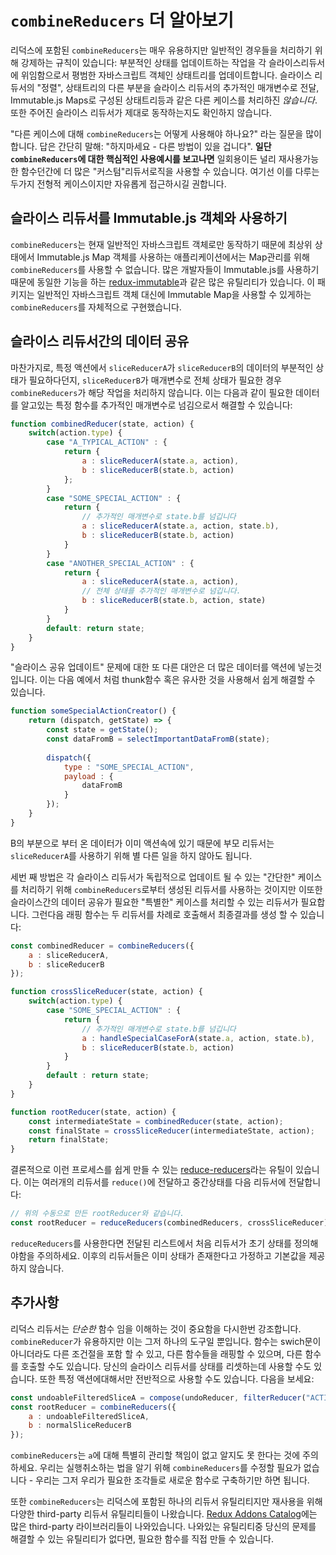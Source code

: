 # `combineReducers` 더 알아보기

리덕스에 포함된 `combineReducers`는 매우 유용하지만 일반적인 경우들을 처리하기 위해 강제하는 규칙이 있습니다: 부분적인 상태를 업데이트하는 작업을 각 슬라이스리듀서에 위임함으로서 평범한 자바스크립트 객체인 상태트리를 업데이트합니다. 슬라이스 리듀서의 "정렬", 상태트리의 다른 부분을 슬라이스 리듀서의 추가적인 매개변수로 전달, Immutable.js Maps로 구성된 상태트리등과 같은 다른 케이스를 처리하진 _않습니다_. 또한 주어진 슬라이스 리듀서가 제대로 동작하는지도 확인하지 않습니다.

"다른 케이스에 대해 `combineReducers`는 어떻게 사용해야 하나요?" 라는 질문을 많이 합니다. 답은 간단히 말해: "하지마세요 - 다른 방법이 있을 겁니다". **일단 `combineReducers`에 대한 핵심적인 사용예시를 보고나면** 일회용이든 널리 재사용가능한 함수던간에 더 많은 "커스텀"리듀서로직을 사용할 수 있습니다. 여기선 이를 다루는 두가지 전형적 케이스이지만 자유롭게 접근하시길 권합니다.

## 슬라이스 리듀서를 Immutable.js 객체와 사용하기

`combineReducers`는 현재 일반적인 자바스크립트 객체로만 동작하기 때문에 최상위 상태에서 Immutable.js Map 객체를 사용하는 애플리케이션에서는 Map관리를 위해 `combineReducers`를 사용할 수 없습니다. 많은 개발자들이 Immutable.js를 사용하기 때문에 동일한 기능을 하는 [redux-immutable](https://github.com/gajus/redux-immutable)과 같은 많은 유틸리티가 있습니다. 이 패키지는 일반적인 자바스크립트 객체 대신에 Immutable Map을 사용할 수 있게하는 `combineReducers`를 자체적으로 구현했습니다.

## 슬라이스 리듀서간의 데이터 공유

마찬가지로, 특정 액션에서 `sliceReducerA`가 `sliceReducerB`의 데이터의 부분적인 상태가 필요하다던지, `sliceReducerB`가 매개변수로 전체 상태가 필요한 경우 `combineReducers`가 해당 작업을 처리하지 않습니다. 이는 다음과 같이 필요한 데이터를 알고있는 특정 함수를 추가적인 매개변수로 넘김으로서 해결할 수 있습니다:

```js
function combinedReducer(state, action) {
    switch(action.type) {
        case "A_TYPICAL_ACTION" : {
            return {
                a : sliceReducerA(state.a, action),
                b : sliceReducerB(state.b, action)
            };
        }
        case "SOME_SPECIAL_ACTION" : {
            return {
                // 추가적인 매개변수로 state.b를 넘깁니다
                a : sliceReducerA(state.a, action, state.b),
                b : sliceReducerB(state.b, action)
            }        
        }
        case "ANOTHER_SPECIAL_ACTION" : {
            return {
                a : sliceReducerA(state.a, action),
                // 전체 상태를 추가적인 매개변수로 넘깁니다.
                b : sliceReducerB(state.b, action, state)
            }         
        }    
        default: return state;
    }
}
```

"슬라이스 공유 업데이트" 문제에 대한 또 다른 대안은 더 많은 데이터를 액션에 넣는것입니다. 이는 다음 예에서 처럼 thunk함수 혹은 유사한 것을 사용해서 쉽게 해결할 수 있습니다.

```js
function someSpecialActionCreator() {
    return (dispatch, getState) => {
        const state = getState();
        const dataFromB = selectImportantDataFromB(state);
        
        dispatch({
            type : "SOME_SPECIAL_ACTION",
            payload : {
                dataFromB
            }
        });
    }
}
```
B의 부분으로 부터 온 데이터가 이미 액션속에 있기 때문에 부모 리듀서는 `sliceReducerA`를 사용하기 위해 별 다른 일을 하지 않아도 됩니다.

세번 째 방법은 각 슬라이스 리듀서가 독립적으로 업데이트 될 수 있는 "간단한" 케이스를 처리하기 위해 `combineReducers`로부터 생성된 리듀서를 사용하는 것이지만 이또한 슬라이스간의 데이터 공유가 필요한 "특별한" 케이스를 처리할 수 있는 리듀서가 필요합니다. 그런다음 래핑 함수는 두 리듀서를 차례로 호출해서 최종결과를 생성 할 수 있습니다:

```js
const combinedReducer = combineReducers({
    a : sliceReducerA,
    b : sliceReducerB
}); 

function crossSliceReducer(state, action) {
    switch(action.type) {
        case "SOME_SPECIAL_ACTION" : {
            return {
                // 추가적인 매개변수로 state.b를 넘깁니다
                a : handleSpecialCaseForA(state.a, action, state.b),
                b : sliceReducerB(state.b, action)
            }        
        }
        default : return state;
    }
}

function rootReducer(state, action) {
    const intermediateState = combinedReducer(state, action);
    const finalState = crossSliceReducer(intermediateState, action);
    return finalState;
}
```

결론적으로 이런 프로세스를 쉽게 만들 수 있는 [reduce-reducers](https://github.com/acdlite/reduce-reducers)라는 유틸이 있습니다. 이는 여러개의 리듀서를 `reduce()`에 전달하고 중간상태를 다음 리듀서에 전달합니다:

```js
// 위의 수동으로 만든 rootReducer와 같습니다.
const rootReducer = reduceReducers(combinedReducers, crossSliceReducer);
```

`reduceReducers`를 사용한다면 전달된 리스트에서 처음 리듀서가 초기 상태를 정의해야함을 주의하세요. 이후의 리듀서들은 이미 상태가 존재한다고 가정하고 기본값을 제공하지 않습니다.

## 추가사항

리덕스 리듀서는 _단순한_ 함수 임을 이해하는 것이 중요함을 다시한번 강조합니다. `combineReducer`가 유용하지만 이는 그저 하나의 도구일 뿐입니다. 함수는 swich문이 아니더라도 다른 조건절을 포함 할 수 있고, 다른 함수들을 래핑할 수 있으며, 다른 함수를 호출할 수도 있습니다. 당신의 슬라이스 리듀서를 상태를 리셋하는데 사용할 수도 있습니다. 또한 특정 액션에대해서만 전반적으로 사용할 수도 있습니다. 다음을 보세요:

```js
const undoableFilteredSliceA = compose(undoReducer, filterReducer("ACTION_1", "ACTION_2"), sliceReducerA);
const rootReducer = combineReducers({
    a : undoableFilteredSliceA,
    b : normalSliceReducerB
});
```

`combineReducers`는 `a`에 대해 특별히 관리할 책임이 없고 알지도 못 한다는 것에 주의하세요. 우리는 실행취소하는 법을 알기 위해 `combineReducers`를 수정할 필요가 없습니다 - 우리는 그저 우리가 필요한 조각들로 새로운 함수로 구축하기만 하면 됩니다.

또한 `combineReducers`는 리덕스에 포함된 하나의 리듀서 유틸리티지만 재사용을 위해 다양한 third-party 리듀서 유틸리티들이 나왔습니다. [ Redux Addons Catalog](https://github.com/markerikson/redux-ecosystem-links)에는 많은 third-party 라이브러리들이 나와있습니다. 나와있는 유틸리티중 당신의 문제를 해결할 수 있는 유틸리티가 없다면, 필요한 함수를 직접 만들 수 있습니다.
